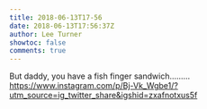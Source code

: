 ```yaml
---
title: 2018-06-13T17-56
date: 2018-06-13T17:56:37Z
author: Lee Turner
showtoc: false
comments: true
---
```


But daddy, you have a fish finger sandwich......… https://www.instagram.com/p/Bj-Vk_Wgbe1/?utm_source=ig_twitter_share&igshid=zxafnotxus5f

